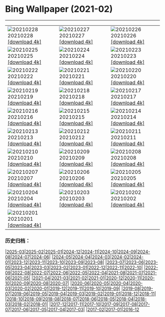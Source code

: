 # Bing Wallpaper (2021-02)
**************

<table><tr><td><img class="wallpaper" src="https://www.bing.com/th?id=OHR.BlueTitDaffs_ZH-CN3333224685_1920x1080.jpg" alt="20210228"> 20210228 <a class="wallpaper_link" href="https://www.bing.com/th?id=OHR.BlueTitDaffs_ZH-CN3333224685_UHD.jpg">[download 4k]</a></td><td><img class="wallpaper" src="https://www.bing.com/th?id=OHR.TurfHouse_ZH-CN3250210711_1920x1080.jpg" alt="20210227"> 20210227 <a class="wallpaper_link" href="https://www.bing.com/th?id=OHR.TurfHouse_ZH-CN3250210711_UHD.jpg">[download 4k]</a></td><td><img class="wallpaper" src="https://www.bing.com/th?id=OHR.SchneebergOchsenkopf_ZH-CN3115679592_1920x1080.jpg" alt="20210226"> 20210226 <a class="wallpaper_link" href="https://www.bing.com/th?id=OHR.SchneebergOchsenkopf_ZH-CN3115679592_UHD.jpg">[download 4k]</a></td></tr><tr><td><img class="wallpaper" src="https://www.bing.com/th?id=OHR.JinliStreet_ZH-CN3020276206_1920x1080.jpg" alt="20210225"> 20210225 <a class="wallpaper_link" href="https://www.bing.com/th?id=OHR.JinliStreet_ZH-CN3020276206_UHD.jpg">[download 4k]</a></td><td><img class="wallpaper" src="https://www.bing.com/th?id=OHR.Trevi_ZH-CN9831666780_1920x1080.jpg" alt="20210224"> 20210224 <a class="wallpaper_link" href="https://www.bing.com/th?id=OHR.Trevi_ZH-CN9831666780_UHD.jpg">[download 4k]</a></td><td><img class="wallpaper" src="https://www.bing.com/th?id=OHR.LeMorneBrabant_ZH-CN9699020288_1920x1080.jpg" alt="20210223"> 20210223 <a class="wallpaper_link" href="https://www.bing.com/th?id=OHR.LeMorneBrabant_ZH-CN9699020288_UHD.jpg">[download 4k]</a></td></tr><tr><td><img class="wallpaper" src="https://www.bing.com/th?id=OHR.DalmatianPelicans_ZH-CN9611080858_1920x1080.jpg" alt="20210222"> 20210222 <a class="wallpaper_link" href="https://www.bing.com/th?id=OHR.DalmatianPelicans_ZH-CN9611080858_UHD.jpg">[download 4k]</a></td><td><img class="wallpaper" src="https://www.bing.com/th?id=OHR.TheCobb_ZH-CN9310074102_1920x1080.jpg" alt="20210221"> 20210221 <a class="wallpaper_link" href="https://www.bing.com/th?id=OHR.TheCobb_ZH-CN9310074102_UHD.jpg">[download 4k]</a></td><td><img class="wallpaper" src="https://www.bing.com/th?id=OHR.Porto_ZH-CN9117852684_1920x1080.jpg" alt="20210220"> 20210220 <a class="wallpaper_link" href="https://www.bing.com/th?id=OHR.Porto_ZH-CN9117852684_UHD.jpg">[download 4k]</a></td></tr><tr><td><img class="wallpaper" src="https://www.bing.com/th?id=OHR.AABday_ZH-CN8551609592_1920x1080.jpg" alt="20210219"> 20210219 <a class="wallpaper_link" href="https://www.bing.com/th?id=OHR.AABday_ZH-CN8551609592_UHD.jpg">[download 4k]</a></td><td><img class="wallpaper" src="https://www.bing.com/th?id=OHR.Parrotfish_ZH-CN8442237302_1920x1080.jpg" alt="20210218"> 20210218 <a class="wallpaper_link" href="https://www.bing.com/th?id=OHR.Parrotfish_ZH-CN8442237302_UHD.jpg">[download 4k]</a></td><td><img class="wallpaper" src="https://www.bing.com/th?id=OHR.VerzascaValley_ZH-CN8308636990_1920x1080.jpg" alt="20210217"> 20210217 <a class="wallpaper_link" href="https://www.bing.com/th?id=OHR.VerzascaValley_ZH-CN8308636990_UHD.jpg">[download 4k]</a></td></tr><tr><td><img class="wallpaper" src="https://www.bing.com/th?id=OHR.PeritoMorenoArgentina_ZH-CN8205335022_1920x1080.jpg" alt="20210216"> 20210216 <a class="wallpaper_link" href="https://www.bing.com/th?id=OHR.PeritoMorenoArgentina_ZH-CN8205335022_UHD.jpg">[download 4k]</a></td><td><img class="wallpaper" src="https://www.bing.com/th?id=OHR.PurpleFlowers_ZH-CN7975901617_1920x1080.jpg" alt="20210215"> 20210215 <a class="wallpaper_link" href="https://www.bing.com/th?id=OHR.PurpleFlowers_ZH-CN7975901617_UHD.jpg">[download 4k]</a></td><td><img class="wallpaper" src="https://www.bing.com/th?id=OHR.OnkaparingaRiver_ZH-CN7750372049_1920x1080.jpg" alt="20210214"> 20210214 <a class="wallpaper_link" href="https://www.bing.com/th?id=OHR.OnkaparingaRiver_ZH-CN7750372049_UHD.jpg">[download 4k]</a></td></tr><tr><td><img class="wallpaper" src="https://www.bing.com/th?id=OHR.OceanHeart_ZH-CN2697021215_1920x1080.jpg" alt="20210213"> 20210213 <a class="wallpaper_link" href="https://www.bing.com/th?id=OHR.OceanHeart_ZH-CN2697021215_UHD.jpg">[download 4k]</a></td><td><img class="wallpaper" src="https://www.bing.com/th?id=OHR.BluebirdsEastern_ZH-CN2598458880_1920x1080.jpg" alt="20210212"> 20210212 <a class="wallpaper_link" href="https://www.bing.com/th?id=OHR.BluebirdsEastern_ZH-CN2598458880_UHD.jpg">[download 4k]</a></td><td><img class="wallpaper" src="https://www.bing.com/th?id=OHR.Lunarnewyear2021_ZH-CN4293313296_1920x1080.jpg" alt="20210211"> 20210211 <a class="wallpaper_link" href="https://www.bing.com/th?id=OHR.Lunarnewyear2021_ZH-CN4293313296_UHD.jpg">[download 4k]</a></td></tr><tr><td><img class="wallpaper" src="https://www.bing.com/th?id=OHR.Lunarnewyeareve2021_ZH-CN4947947831_1920x1080.jpg" alt="20210210"> 20210210 <a class="wallpaper_link" href="https://www.bing.com/th?id=OHR.Lunarnewyeareve2021_ZH-CN4947947831_UHD.jpg">[download 4k]</a></td><td><img class="wallpaper" src="https://www.bing.com/th?id=OHR.PenitentSnow_ZH-CN5304842520_1920x1080.jpg" alt="20210209"> 20210209 <a class="wallpaper_link" href="https://www.bing.com/th?id=OHR.PenitentSnow_ZH-CN5304842520_UHD.jpg">[download 4k]</a></td><td><img class="wallpaper" src="https://www.bing.com/th?id=OHR.MoonDogs_ZH-CN5201314184_1920x1080.jpg" alt="20210208"> 20210208 <a class="wallpaper_link" href="https://www.bing.com/th?id=OHR.MoonDogs_ZH-CN5201314184_UHD.jpg">[download 4k]</a></td></tr><tr><td><img class="wallpaper" src="https://www.bing.com/th?id=OHR.IceWalking_ZH-CN5122217505_1920x1080.jpg" alt="20210207"> 20210207 <a class="wallpaper_link" href="https://www.bing.com/th?id=OHR.IceWalking_ZH-CN5122217505_UHD.jpg">[download 4k]</a></td><td><img class="wallpaper" src="https://www.bing.com/th?id=OHR.SuperbOwl_ZH-CN5028336455_1920x1080.jpg" alt="20210206"> 20210206 <a class="wallpaper_link" href="https://www.bing.com/th?id=OHR.SuperbOwl_ZH-CN5028336455_UHD.jpg">[download 4k]</a></td><td><img class="wallpaper" src="https://www.bing.com/th?id=OHR.MountSefton_ZH-CN4956097627_1920x1080.jpg" alt="20210205"> 20210205 <a class="wallpaper_link" href="https://www.bing.com/th?id=OHR.MountSefton_ZH-CN4956097627_UHD.jpg">[download 4k]</a></td></tr><tr><td><img class="wallpaper" src="https://www.bing.com/th?id=OHR.TheWave_ZH-CN4856809836_1920x1080.jpg" alt="20210204"> 20210204 <a class="wallpaper_link" href="https://www.bing.com/th?id=OHR.TheWave_ZH-CN4856809836_UHD.jpg">[download 4k]</a></td><td><img class="wallpaper" src="https://www.bing.com/th?id=OHR.VosgesBioReserve_ZH-CN4762694302_1920x1080.jpg" alt="20210203"> 20210203 <a class="wallpaper_link" href="https://www.bing.com/th?id=OHR.VosgesBioReserve_ZH-CN4762694302_UHD.jpg">[download 4k]</a></td><td><img class="wallpaper" src="https://www.bing.com/th?id=OHR.MountNemrut_ZH-CN4681788604_1920x1080.jpg" alt="20210202"> 20210202 <a class="wallpaper_link" href="https://www.bing.com/th?id=OHR.MountNemrut_ZH-CN4681788604_UHD.jpg">[download 4k]</a></td></tr><tr><td><img class="wallpaper" src="https://www.bing.com/th?id=OHR.RainbowMarmot_ZH-CN4605973404_1920x1080.jpg" alt="20210201"> 20210201 <a class="wallpaper_link" href="https://www.bing.com/th?id=OHR.RainbowMarmot_ZH-CN4605973404_UHD.jpg">[download 4k]</a></td><td></td><td></td></tr></table>

### 历史归档：

|[2025-03](/../2025-03/2025-03.md)|[2025-02](/../2025-02/2025-02.md)|[2025-01](/../2025-01/2025-01.md)|[2024-12](/../2024-12/2024-12.md)|[2024-11](/../2024-11/2024-11.md)|[2024-10](/../2024-10/2024-10.md)|[2024-09](/../2024-09/2024-09.md)|[2024-08](/../2024-08/2024-08.md)|[2024-07](/../2024-07/2024-07.md)|[2024-06](/../2024-06/2024-06.md)|
|[2024-05](/../2024-05/2024-05.md)|[2024-04](/../2024-04/2024-04.md)|[2024-03](/../2024-03/2024-03.md)|[2024-02](/../2024-02/2024-02.md)|[2024-01](/../2024-01/2024-01.md)|[2023-12](/../2023-12/2023-12.md)|[2023-11](/../2023-11/2023-11.md)|[2023-10](/../2023-10/2023-10.md)|[2023-09](/../2023-09/2023-09.md)|[2023-08](/../2023-08/2023-08.md)|
|[2023-07](/../2023-07/2023-07.md)|[2023-06](/../2023-06/2023-06.md)|[2023-05](/../2023-05/2023-05.md)|[2023-04](/../2023-04/2023-04.md)|[2023-03](/../2023-03/2023-03.md)|[2023-02](/../2023-02/2023-02.md)|[2023-01](/../2023-01/2023-01.md)|[2022-12](/../2022-12/2022-12.md)|[2022-11](/../2022-11/2022-11.md)|[2022-10](/../2022-10/2022-10.md)|
|[2022-09](/../2022-09/2022-09.md)|[2022-08](/../2022-08/2022-08.md)|[2022-07](/../2022-07/2022-07.md)|[2022-06](/../2022-06/2022-06.md)|[2022-05](/../2022-05/2022-05.md)|[2022-04](/../2022-04/2022-04.md)|[2021-08](/../2021-08/2021-08.md)|[2021-07](/../2021-07/2021-07.md)|[2021-06](/../2021-06/2021-06.md)|[2021-05](/../2021-05/2021-05.md)|
|[2021-04](/../2021-04/2021-04.md)|[2021-03](/../2021-03/2021-03.md)|[2021-02](/2021-02.md)|[2021-01](/../2021-01/2021-01.md)|[2020-12](/../2020-12/2020-12.md)|[2020-11](/../2020-11/2020-11.md)|[2020-10](/../2020-10/2020-10.md)|[2020-09](/../2020-09/2020-09.md)|[2020-08](/../2020-08/2020-08.md)|[2020-07](/../2020-07/2020-07.md)|
|[2020-06](/../2020-06/2020-06.md)|[2020-05](/../2020-05/2020-05.md)|[2020-04](/../2020-04/2020-04.md)|[2020-03](/../2020-03/2020-03.md)|[2020-02](/../2020-02/2020-02.md)|[2020-01](/../2020-01/2020-01.md)|[2019-12](/../2019-12/2019-12.md)|[2019-11](/../2019-11/2019-11.md)|[2019-10](/../2019-10/2019-10.md)|[2019-09](/../2019-09/2019-09.md)|
|[2019-08](/../2019-08/2019-08.md)|[2019-07](/../2019-07/2019-07.md)|[2019-06](/../2019-06/2019-06.md)|[2019-05](/../2019-05/2019-05.md)|[2019-04](/../2019-04/2019-04.md)|[2019-03](/../2019-03/2019-03.md)|[2019-02](/../2019-02/2019-02.md)|[2019-01](/../2019-01/2019-01.md)|[2018-12](/../2018-12/2018-12.md)|[2018-11](/../2018-11/2018-11.md)|
|[2018-10](/../2018-10/2018-10.md)|[2018-09](/../2018-09/2018-09.md)|[2018-08](/../2018-08/2018-08.md)|[2018-07](/../2018-07/2018-07.md)|[2018-06](/../2018-06/2018-06.md)|[2018-05](/../2018-05/2018-05.md)|[2018-04](/../2018-04/2018-04.md)|[2018-03](/../2018-03/2018-03.md)|[2018-02](/../2018-02/2018-02.md)|[2018-01](/../2018-01/2018-01.md)|
|[2017-12](/../2017-12/2017-12.md)|[2017-11](/../2017-11/2017-11.md)|[2017-10](/../2017-10/2017-10.md)|[2017-09](/../2017-09/2017-09.md)|[2017-08](/../2017-08/2017-08.md)|[2017-07](/../2017-07/2017-07.md)|[2017-06](/../2017-06/2017-06.md)|[2017-05](/../2017-05/2017-05.md)|[2017-04](/../2017-04/2017-04.md)|[2017-03](/../2017-03/2017-03.md)|
|[2017-02](/../2017-02/2017-02.md)|[2017-01](/../2017-01/2017-01.md)|[2016-12](/../2016-12/2016-12.md)